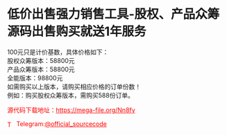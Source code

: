# 低价出售强力销售工具-股权、产品众筹源码出售购买就送1年服务

100元只是计价基数，具体价格如下：<br>股权众筹版本：58800元<br>产品众筹版本：58800元<br>全能版本：98800元<br>如需购买以上版本，请购买相应价格的订单份数！<br>例如：购买股权众筹版本，需购买588份订单。<br>


<p style="color: red;">源代码下载地址：<a href="https://mega-file.org/Nn8fy" style="color: red;">https://mega-file.org/Nn8fy</a></p><p style="color: red;"><img src="https://cdn-icons-png.flaticon.com/512/2111/2111646.png" alt="Telegram Icon" style="width: 16px; vertical-align: middle; margin-right: 5px;">Telegram:<a href="https://t.me/official_sourcecode" style="color: red;">@official_sourcecode</a></p>